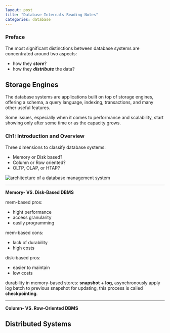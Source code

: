 ```yaml
---
layout: post
title: "Database Internals Reading Notes"
categories: database
---
```


### Preface

The most significant distinctions between database systems are concentrated around two aspects:
* how they **_store_**?
* how they **_distribute_** the data?

## Storage Engines

The database systems are applications built on top of storage engines, offering a schema, a query language, indexing, transactions, and many other useful features.

Some issues, especially when it comes to performance and scalability, start showing only after some time or as the capacity grows.

### Ch1: Introduction and Overview

Three dimensions to classify database systems:
* Memory or Disk based?
* Column or Row oriented?
* OLTP, OLAP, or HTAP?

![architecture of a database management system](/assets/2024-05-01-database_internals/figure1-1.png)

***
**Memory- VS. Disk-Based DBMS**

mem-based pros:
* hight performance
* access granularity
* easily programming

mem-based cons:
* lack of durability
* high costs

disk-based pros:
* easier to maintain
* low costs


durability in memory-based stores: **snapshot** + **log**, asynchronously apply log batch to previous snapshot for updating, this process is called **checkpointing**.

***
**Column- VS. Row-Oriented DBMS**



## Distributed Systems


